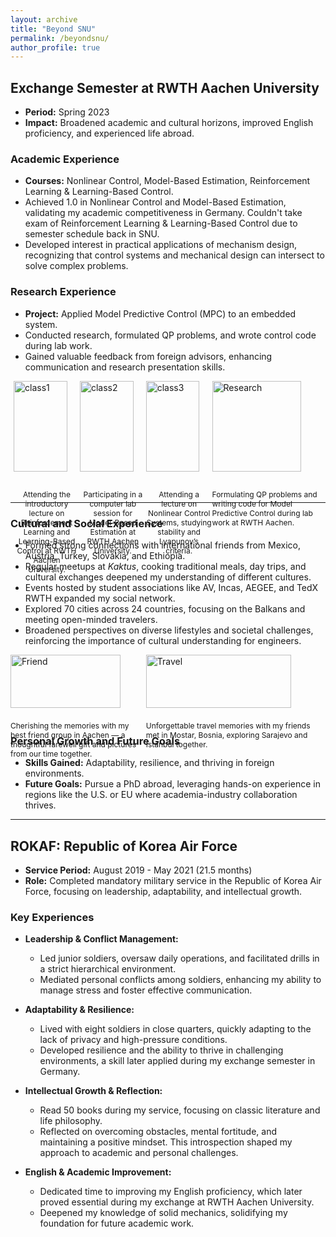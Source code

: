 ```yaml
---
layout: archive
title: "Beyond SNU"
permalink: /beyondsnu/
author_profile: true
---
```


## Exchange Semester at RWTH Aachen University

- **Period:** Spring 2023
- **Impact:** Broadened academic and cultural horizons, improved English proficiency, and experienced life abroad.
  
### Academic Experience
- **Courses:** Nonlinear Control, Model-Based Estimation, Reinforcement Learning & Learning-Based Control.
- Achieved 1.0 in Nonlinear Control and Model-Based Estimation, validating my academic competitiveness in Germany. Couldn't take exam of Reinforcement Learning & Learning-Based Control due to semester schedule back in SNU.
- Developed interest in practical applications of mechanism design, recognizing that control systems and mechanical design can intersect to solve complex problems.

### Research Experience
- **Project:** Applied Model Predictive Control (MPC) to an embedded system.
- Conducted research, formulated QP problems, and wrote control code during lab work.
- Gained valuable feedback from foreign advisors, enhancing communication and research presentation skills.
  
<div style="display: flex; justify-content: center;">
  <div style="width: 21%;">
    <img src="https://cksdml1014.github.io/chanisong/images/class1.png" alt="class1" style="width: 90%;">
    <p style="font-size: 12px; text-align: center;">Attending the introductory lecture on Reinforcement Learning and Learning-Based Control at RWTH Aachen University.</p>
  </div>
  <div style="width: 21%;">
    <img src="https://cksdml1014.github.io/chanisong/images/class2.png" alt="class2" style="width: 90%;">
    <p style="font-size: 12px; text-align: center;">Participating in a computer lab session for Model-Based Estimation at RWTH Aachen University.</p>
  </div>
  <div style="width: 21%;">
    <img src="https://cksdml1014.github.io/chanisong/images/class3.jpg" alt="class3" style="width: 90%;">
    <p style="font-size: 12px; text-align: center;">Attending a lecture on Nonlinear Control Systems, studying stability and Lyapunov’s criteria.</p>
  </div>
  <div style="width: 35%;">
    <img src="https://cksdml1014.github.io/chanisong/images/research1.png" alt="Research" style="width: 90%;">
  <p style="font-size: 12px;">Formulating QP problems and writing code for Model Predictive Control during lab work at RWTH Aachen.</p>
  </div>
</div>

---
### Cultural and Social Experience
- Formed strong connections with international friends from Mexico, Austria, Turkey, Slovakia, and Ethiopia.
- Regular meetups at *Kaktus*, cooking traditional meals, day trips, and cultural exchanges deepened my understanding of different cultures.
- Events hosted by student associations like AV, Incas, AEGEE, and TedX RWTH expanded my social network.
- Explored 70 cities across 24 countries, focusing on the Balkans and meeting open-minded travelers.
- Broadened perspectives on diverse lifestyles and societal challenges, reinforcing the importance of cultural understanding for engineers.

<div style="display: flex; justify-content: center;">
  <div style="width: 43%;">
    <img src="https://cksdml1014.github.io/chanisong/images/friend1.webp" alt="Friend" style="width: 90%;">
  <p style="font-size: 12px;">Cherishing the memories with my best friend group in Aachen — a thoughtful farewell gift and pictures from our time together.</p>
  </div>
  <div style="width: 57%;">
    <img src="https://cksdml1014.github.io/chanisong/images/travel2.jpg" alt="Travel" style="width: 90%;">
  <p style="font-size: 12px;">Unforgettable travel memories with my friends met in Mostar, Bosnia, exploring Sarajevo and Istanbul together.</p>
  </div>
</div>

### Personal Growth and Future Goals
- **Skills Gained:** Adaptability, resilience, and thriving in foreign environments.
- **Future Goals:** Pursue a PhD abroad, leveraging hands-on experience in regions like the U.S. or EU where academia-industry collaboration thrives.

---
## ROKAF: Republic of Korea Air Force

- **Service Period:** August 2019 - May 2021 (21.5 months)
- **Role:** Completed mandatory military service in the Republic of Korea Air Force, focusing on leadership, adaptability, and intellectual growth.

### Key Experiences

- **Leadership & Conflict Management:**
  - Led junior soldiers, oversaw daily operations, and facilitated drills in a strict hierarchical environment.
  - Mediated personal conflicts among soldiers, enhancing my ability to manage stress and foster effective communication.

- **Adaptability & Resilience:**
  - Lived with eight soldiers in close quarters, quickly adapting to the lack of privacy and high-pressure conditions.
  - Developed resilience and the ability to thrive in challenging environments, a skill later applied during my exchange semester in Germany.

- **Intellectual Growth & Reflection:**
  - Read 50 books during my service, focusing on classic literature and life philosophy.
  - Reflected on overcoming obstacles, mental fortitude, and maintaining a positive mindset. This introspection shaped my approach to academic and personal challenges.

- **English & Academic Improvement:**
  - Dedicated time to improving my English proficiency, which later proved essential during my exchange at RWTH Aachen University.
  - Deepened my knowledge of solid mechanics, solidifying my foundation for future academic work.
